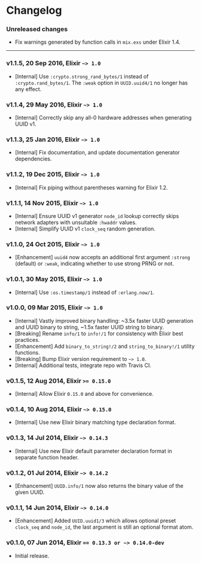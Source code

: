 Changelog
=========

### Unreleased changes

* Fix warnings generated by function calls in `mix.exs` under Elixir 1.4.

---

### v1.1.5, 20 Sep 2016, Elixir `~> 1.0`

* [Internal] Use `:crypto.strong_rand_bytes/1` instead of `:crypto.rand_bytes/1`. The `:weak` option in `UUID.uuid4/1` no longer has any effect.

### v1.1.4, 29 May 2016, Elixir `~> 1.0`

* [Internal] Correctly skip any all-0 hardware addresses when generating UUID v1.

### v1.1.3, 25 Jan 2016, Elixir `~> 1.0`

* [Internal] Fix documentation, and update documentation generator dependencies.

### v1.1.2, 19 Dec 2015, Elixir `~> 1.0`

* [Internal] Fix piping without parentheses warning for Elixir 1.2.

### v1.1.1, 14 Nov 2015, Elixir `~> 1.0`

* [Internal] Ensure UUID v1 generator `node_id` lookup correctly skips network adapters with unsuitable `:hwaddr` values.
* [Internal] Simplify UUID v1 `clock_seq` random generation.

### v1.1.0, 24 Oct 2015, Elixir `~> 1.0`

* [Enhancement] `uuid4` now accepts an additional first argument `:strong` (default) or `:weak`, indicating whether to use strong PRNG or not.

### v1.0.1, 30 May 2015, Elixir `~> 1.0`

* [Internal] Use `:os.timestamp/1` instead of `:erlang.now/1`.

### v1.0.0, 09 Mar 2015, Elixir `~> 1.0`

* [Internal] Vastly improved binary handling: ~3.5x faster UUID generation and UUID binary to string, ~1.5x faster UUID string to binary.
* [Breaking] Rename `info/1` to `info!/1` for consistency with Elixir best practices.
* [Enhancement] Add `binary_to_string!/2` and `string_to_binary!/1` utility functions.
* [Breaking] Bump Elixir version requirement to `~> 1.0`.
* [Internal] Additional tests, integrate repo with Travis CI.

### v0.1.5, 12 Aug 2014, Elixir `>= 0.15.0`

* [Internal] Allow Elixir `0.15.0` and above for convenience.

### v0.1.4, 10 Aug 2014, Elixir `~> 0.15.0`

* [Internal] Use new Elixir binary matching type declaration format.

### v0.1.3, 14 Jul 2014, Elixir `~> 0.14.3`

* [Internal] Use new Elixir default parameter declaration format in separate function header.

### v0.1.2, 01 Jul 2014, Elixir `~> 0.14.2`

* [Enhancement] `UUID.info/1` now also returns the binary value of the given UUID.

### v0.1.1, 14 Jun 2014, Elixir `~> 0.14.0`

* [Enhancement] Added `UUID.uuid1/3` which allows optional preset `clock_seq` and `node_id`, the last argument is still an optional format atom.

### v0.1.0, 07 Jun 2014, Elixir `== 0.13.3 or ~> 0.14.0-dev`

* Initial release.
